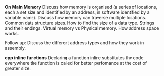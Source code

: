 **On Main Memory**
Discuss how memory is organised (a series of locations, each a set size and identified by an address,  in software identified by a variable name). Discuss how memory can traverse multiple locations. Common data structure sizes. How to find the size of a data type. Strings and their endings. Virtual memory vs Physical memory. How address space works.

Follow up: Discuss the different address types and how they work in assembly.

**cpp inline functions**
Declaring a function inline substitutes the code everywhere the function is called for better perfomance at the cost of greater size.

